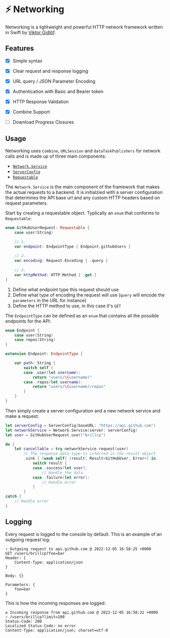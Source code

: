 # ⚡️ Networking

Networking is a lightweight and powerful HTTP network framework written in Swift by [Viktor Gidlöf](https://viktorgidlof.com).

## Features
 - [x] Simple syntax
 - [x] Clear request and response logging
 - [x] URL query / JSON Parameter Encoding
 - [x] Authentication with Basic and Bearer token
 - [x] HTTP Response Validation
 - [x] Combine Support
 - [ ] Download Progress Closures


## Usage
Networking uses `Combine`, `URLSession` and `dataTaskPublishers` for network calls and is made up of three main components:

+ [`Network.Service`](Sources/Networking/Service/NetworkService.swift)
+ [`ServerConfig`](Sources/Networking/ServerConfig/ServerConfig.swift)
+ [`Requestable`](Sources/Networking/Requests/Requestable.swift)

The `Network.Service` is the main component of the framework that makes the actual requests to a backend.
It is initialzied with a server configuration that determines the API base url and any custom HTTP headers based on request parameters.

Start by creating a requestable object. Typlically an `enum` that conforms to `Requestable`:
```swift
enum GitHubUserRequest: Requestable {
    case user(String)

    // 1.
    var endpoint: EndpointType { Endpoint.githubUsers }
    
    // 2.
    var encoding: Request.Encoding { .query }
    
    // 3.
    var httpMethod: HTTP.Method { .get }
}
```
1. Define what endpoint type this request should use
2. Define what type of encoding the request will use (`query` will encode the `parameters` in the URL for instance)
3. Define the HTTP method to use, in this case it's `GET`

The `EndpointType` can be defined as an `enum` that contains all the possible endpoints for the API:
```swift
enum Endpoint {
    case user(String)
    case repos(String)
}

extension Endpoint: EndpointType {

    var path: String {
        switch self {
        case .user(let username):
            return "users/\(username)"
        case .repos(let username):
            return "users/\(username)/repos"
        }
    }
}
```

Then simply create a server configuration and a new network service and make a request:
```swift
let serverConfig = ServerConfig(baseURL: "https://api.github.com")
let networkService = Network.Service(server: serverConfig)
let user = GitHubUserRequest.user("brillcp")

do {
    let cancellable = try networkService.request(user)
        // The response data type is inferred in the result object 
        .sink { [weak self] (result: Result<GitHubUser, Error>) in
            switch result {
            case .success(let user):
                // Handle the data 
            case .failure(let error):
                // Handle error
            }
        }
catch {
    // Handle error
}
```

## Logging
Every request is logged to the console by default. This is an example of an outgoing request log:
```
⚡️ Outgoing request to api.github.com @ 2022-12-05 16:58:25 +0000
GET /users/brillcp?foo=bar
Header: {
    Content-Type: application/json
}

Body: {}

Parameters: {
    foo=bar
}
```

This is how the incoming responses are logged:
```
♻️ Incoming response from api.github.com @ 2022-12-05 16:58:32 +0000
~ /users/brillcp?limit=100
Status-Code: 200
Localized Status-Code: no error
Content-Type: application/json; charset=utf-8
```






